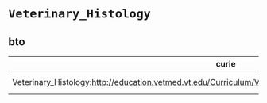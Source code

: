 # `Veterinary_Histology`
## bto
| curie                                                                                                  |   usages | nodes                                                                                                           |
|--------------------------------------------------------------------------------------------------------|----------|-----------------------------------------------------------------------------------------------------------------|
| Veterinary_Histology:http://education.vetmed.vt.edu/Curriculum/VM8054/Labs/Lab19/EXAMPLES/Exduomuc.htm |        1 | [http://purl.obolibrary.org/obo/BTO:0000367](https://bioregistry.io/http://purl.obolibrary.org/obo/BTO:0000367) |
